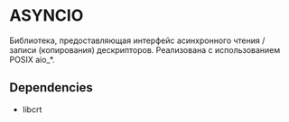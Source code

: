 # ASYNCIO
Библиотека, предоставляющая интерфейс асинхронного чтения / записи (копирования) дескрипторов. Реализована с использованием POSIX aio_*.

## Dependencies
- libcrt
